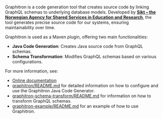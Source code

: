 Graphitron is a code generation tool that creates source code by linking GraphQL schemas to underlying database models.
Developed by **<a href="https://www.sikt.no"> Sikt – the Norwegian Agency for Shared Services in Education and Research</a>**,
the tool generates precise source code for our systems, ensuring maintainability over time.

Graphitron is used as a Maven plugin, offering two main functionalities:
-   **Java Code Generation**: Creates Java source code from GraphQL schemas.
-   **Schema Transformation**: Modifies GraphQL schemas based on various configurations.

For more information, see:
-   [Online documentation](https://graphitron.sokrates.edupaas.no/)
-   [graphitron/README.md](./graphitron/README.md) for detailed information on how to configure and use the Graphitron Java Code Generator.
-   [graphitron-schema-transform/README.md](./graphitron-schema-transform/README.md) for information on how to transform GraphQL schemas.
-   [graphitron-example/README.md](./graphitron-example/README.md) for an example of how to use Graphitron.
